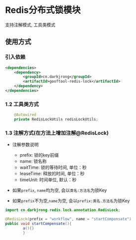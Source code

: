 # Redis分布式锁模块
 支持注解模式, 工具类模式

## 使用方式
### 引入依赖
```xml
<dependencies>
    <dependency>
        <groupId>cn.darkjrong</groupId>
        <artifactId>gooftool-redis-lock</artifactId>
    </dependency>
</dependencies>
```

### 1.2 工具类方式
```java
    @Autowired
    private RedisLockUtils redisLockUtils;
```

### 1.3 注解方式(在方法上增加注解@RedisLock)
 - 注解参数说明
   - prefix: 锁的key前缀
   - name: 锁名称
   - waitTime: 锁的等待时间, 单位：秒
   - leaseTime: 释放的时间, 单位：秒
   - timeUnit: 时间单位, 默认：秒

 - 如果`prefix`, `name`均为空, 会以`类名:方法名`为锁Key
 - 如果`prefix`不为空,`name`为空, 会以`prefix:类名.方法名`为锁Key

```java
import cn.darkjrong.redis.lock.annotation.RedisLock;

@RedisLock(prefix = "workflow", name = "startCompensate")
public void startCompensate(){
        a(){}
        }
```










































